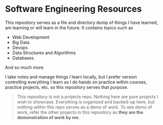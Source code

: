 # Software Engineering Resources
This repository serves as a file and directory dump of things I have learned, am learning or will learn in the future. It contains topics such as 

* Web Development
* Big Data
* Devops
* Data Structures and Algorithms
* Databases

And so much more.

I take notes and manage things I learn locally, but I prefer version controlling everything I learn as I do hands on practice within courses, practice projects, etc. so this repository serves that purpose. 

> This repository is not a projects repo. Nothing here are pure projects I wish to showcase. Everything is organized and backed-up here, but nothing within this repo serves as a demo of work. To see demo of work, refer the other projects in this repository as **they are the demonstration of work by me**.
